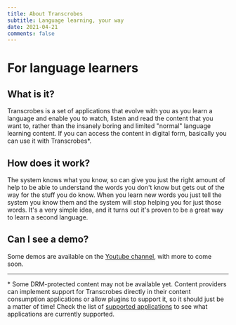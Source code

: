 ```yaml
---
title: About Transcrobes
subtitle: Language learning, your way
date: 2021-04-21
comments: false
---
```


# For language learners
## What is it?
Transcrobes is a set of applications that evolve with you as you learn a language and enable you to watch, listen and read the content that you want to, rather than the insanely boring and limited "normal" language learning content. If you can access the content in digital form, basically you can use it with Transcrobes\*.

## How does it work?
The system knows what you know, so can give you just the right amount of help to be able to understand the words you don't know but gets out of the way for the stuff you do know. When you learn new words you just tell the system you know them and the system will stop helping you for just those words. It's a very simple idea, and it turns out it's proven to be a great way to learn a second language.

## Can I see a demo?
Some demos are available on the [Youtube channel](https://www.youtube.com/channel/UCEXMQOmPKNM1wIWZb3ceG-A), with more to come soon.

---

\* Some DRM-protected content may not be available yet. Content providers can implement support for Transcrobes directly in their content consumption applications or allow plugins to support it, so it should just be a matter of time! Check the list of [supported applications](/page/install/clients/overview) to see what applications are currently supported.
